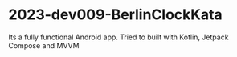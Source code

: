 # 2023-dev009-BerlinClockKata
Its a fully functional Android app. Tried to built with Kotlin, Jetpack Compose and MVVM
